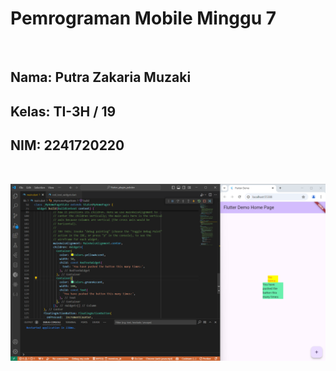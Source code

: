 # Pemrograman Mobile Minggu 7

<br>

## Nama: Putra Zakaria Muzaki
## Kelas: TI-3H / 19
## NIM: 2241720220

<br>

![alt](image.png)